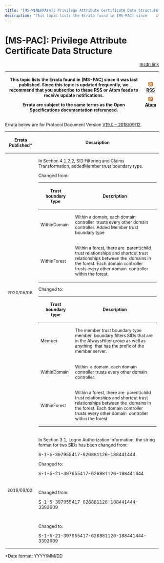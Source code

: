```yaml
---
title: "[MS-WINERRATA]: Privilege Attribute Certificate Data Structure"
description: "This topic lists the Errata found in [MS-PAC] since    it was last published. Since this topic is updated frequently, we recommend    that you"
---
```


# [MS-PAC]: Privilege Attribute Certificate Data Structure

<p align="right"><a href="https://msdn.microsoft.com/en-us/library/54e7d766-95ed-4e47-bae3-0904176b5958">msdn link</a></p>
<p> </p>

<table>
 <thead>
  <tr>
   <th>
   <p>This topic lists the Errata found in [MS-PAC] since
   it was last published. Since this topic is updated frequently, we recommend
   that you subscribe to these RSS or Atom feeds to receive update
   notifications.</p>
   <p>Errata are subject to the same terms as the
   Open Specifications documentation referenced.</p>
   </th>
   <th>
   <p><img id="Picture 376" src="MS-WINERRATA_files/image002.png"><span><a href="http://blogs.msdn.com/b/protocol_content_errata/rss.aspx">RSS</a></span>
   </p>
   <p><img id="Picture 373" src="MS-WINERRATA_files/image002.png"><span><a href="http://blogs.msdn.com/b/protocol_content_errata/atom.aspx">Atom</a></span>
   </p>
   <p> </p>
   </th>
  </tr>
 </thead>
</table>

<p>Errata below are for Protocol Document Version <span><a href="https://docs.microsoft.com/en-us/openspecs/windows_protocols/ms-pac/166d8064-c863-41e1-9c23-edaaa5f36962">V19.0
– 2018/09/12</a></span>.</p>

<table><thead>
  <tr>
   <th>
   <p>Errata Published*</p>
   </th>
   <th>
   <p>Description</p>
   </th>
  </tr>
 </thead><tbody><tr>
  <td>
  <p>2020/06/08</p>
  </td>
  <td>
  <p>In Section 4.1.2.2, SID Filtering and Claims
  Transformation, addedMember trust boundary type.</p>
  <p> </p>
  <p>Changed from:</p>
  <p> </p>
  <table><thead>
    <tr>
     <th>
     <p>Trust boundary type</p>
     </th>
     <th>
     <p>Description</p>
     </th>
    </tr>
   </thead><tbody><tr>
    <td>
    <p>WithinDomain</p>
    </td>
    <td>
    <p>Within a domain, each domain controller  trusts
    every other domain controller. Added Member trust boundary type</p>
    </td>
   </tr><tr>
    <td>
    <p>WithinForest</p>
    </td>
    <td>
    <p>Within a forest, there are  parent/child trust
    relationships and shortcut trust relationships between the  domains in the
    forest. Each domain controller trusts every other domain  controller within
    the forest.</p>
    </td>
   </tr></tbody></table>
  <p> </p>
  <p>Changed to:</p>
  <p> </p>
  <table><thead>
    <tr>
     <th>
     <p>Trust boundary type</p>
     </th>
     <th>
     <p>Description</p>
     </th>
    </tr>
   </thead><tbody><tr>
    <td>
    <p>Member</p>
    </td>
    <td>
    <p>The member trust boundary type member  boundary
    filters SIDs that are in the AlwaysFilter group as well as anything  that
    has the prefix of the member server.</p>
    </td>
   </tr><tr>
    <td>
    <p>WithinDomain</p>
    </td>
    <td>
    <p>Within  a domain, each domain controller trusts
    every other domain controller.</p>
    </td>
   </tr><tr>
    <td>
    <p>WithinForest</p>
    </td>
    <td>
    <p>Within a forest, there are  parent/child trust
    relationships and shortcut trust relationships between the  domains in the
    forest. Each domain controller trusts every other domain  controller within
    the forest.</p>
    </td>
   </tr></tbody></table>
  <p>
  </td>
 </tr><tr>
  <td>
  <p>2019/09/02</p>
  </td>
  <td>
  <p>In Section 3.1, Logon Authorization
  Information&#8203;, the string format for two SIDs has been changed from:</p>
  <p> </p>
  <p>S-1-5-397955417-626881126-188441444&#8203;</p>
  <p> </p>
  <p>Changed to:&#8203;</p>
  <p> </p>
  <p>S-1-5-21-397955417-626881126-188441444&#8203;</p>
  <p>&#8203;</p>
  <p>Changed from:&#8203;</p>
  <p> </p>
  <p>S-1-5-397955417-626881126-188441444-3392609&#8203;</p>
  <p>&#8203;</p>
  <p>Changed to:&#8203;</p>
  <p> </p>
  <p>S-1-5-21-397955417-626881126-188441444-3392609</p>
  </td>
 </tr></tbody></table>

<p>*Date format: YYYY/MM/DD</p>


                